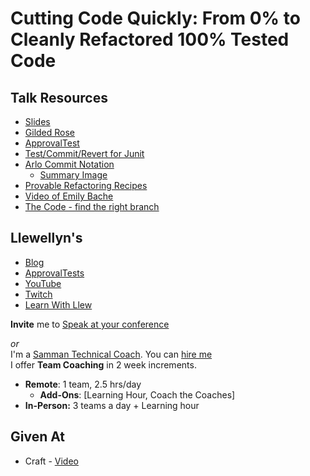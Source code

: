 # Cutting Code Quickly: From 0% to Cleanly Refactored 100% Tested Code

## Talk Resources
* [Slides](./Slides/Cutting%20Code%20Quickly.pptx)
* [Gilded Rose](https://github.com/emilybache/GildedRose-Refactoring-Kata)  
* [ApprovalTest](https://github.com/Approvals)  
* [Test/Commit/Revert for Junit](https://github.com/LarsEckart/tcr-extension)  
* [Arlo Commit Notation](https://github.com/RefactoringCombos/ArlosCommitNotation/)
  * [Summary Image](https://raw.githubusercontent.com/LarsEckart/tcr-extension/main/src/test/java/com/larseckart/tcr/ArloGitNotationPromptTest.testVersion2.Mac_OS_X.approved.png) 
* [Provable Refactoring Recipes](https://github.com/InnovatingTeams/provable-refactorings)  
* [Video of Emily Bache](https://www.praqma.com/stories/advanced-testing-refactoring-techniques)  
* [The Code - find the right branch](https://github.com/isidore/GildedRose_Demo/tree/2019DeliverAgile)  


## Llewellyn's<!-- include: llewellyn.md -->

* [Blog](https://llewellynfalco.blogspot.com/)
* [ApprovalTests](https://github.com/approvals/)
* [YouTube](https://www.youtube.com/user/isidoreus/videos)
* [Twitch](https://www.twitch.tv/llewellynfalco)
* [Learn With Llew](https://github.com/LearnWithLlew)

**Invite** me to [Speak at your conference](Speaking_at_conferences.md)

*or*  
I'm a [Samman Technical Coach](https://sammancoaching.org/). You can [hire me](http://llewellynfalco.blogspot.com/p/hire-me.html)  
I offer **Team Coaching** in 2 week increments.
* **Remote**: 1 team, 2.5 hrs/day  
    * **Add-Ons**: [Learning Hour, Coach the Coaches]
* **In-Person:**  3 teams a day + Learning hour

<!-- endInclude -->

## Given At
* Craft - [Video](https://www.youtube.com/watch?v=wp6oSVDdbXQ)
